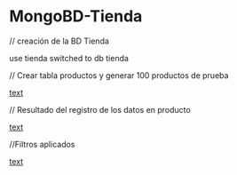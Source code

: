 # MongoBD-Tienda
// creación de la BD Tienda

use tienda
switched to db tienda

// Crear tabla productos y generar 100 productos de prueba

[text](<Creacion Tabla Productos>)


// Resultado del registro de los datos en producto

[text](<productos.json>)

//Filtros aplicados

[text](<Filtros>)
